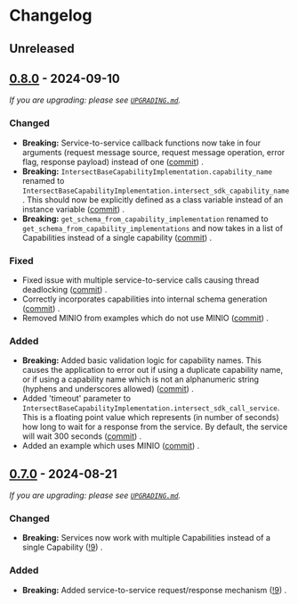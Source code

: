 # Changelog

## Unreleased

## [0.8.0] - 2024-09-10

_If you are upgrading: please see [`UPGRADING.md`](UPGRADING.md)._

### Changed

- **Breaking:** Service-to-service callback functions now take in four arguments (request message source, request message operation, error flag, response payload) instead of one ([commit](https://github.com/INTERSECT-SDK/python-sdk/commit/51ba9a8e0eb8c314014655bb0c989f5f98db715d)) .
- **Breaking:** `IntersectBaseCapabilityImplementation.capability_name` renamed to `IntersectBaseCapabilityImplementation.intersect_sdk_capability_name`. This should now be explicitly defined as a class variable instead of an instance variable ([commit](https://github.com/INTERSECT-SDK/python-sdk/commit/1753a2cce1344a101c7cc41f91c6ed3467b1be52)) .
- **Breaking:** `get_schema_from_capability_implementation` renamed to `get_schema_from_capability_implementations` and now takes in a list of Capabilities instead of a single capability ([commit](https://github.com/INTERSECT-SDK/python-sdk/commit/1753a2cce1344a101c7cc41f91c6ed3467b1be52)) .

### Fixed

- Fixed issue with multiple service-to-service calls causing thread deadlocking ([commit](https://github.com/INTERSECT-SDK/python-sdk/commit/51ba9a8e0eb8c314014655bb0c989f5f98db715d)) .
- Correctly incorporates capabilities into internal schema generation ([commit](https://github.com/INTERSECT-SDK/python-sdk/commit/1753a2cce1344a101c7cc41f91c6ed3467b1be52)) .
- Removed MINIO from examples which do not use MINIO ([commit](https://github.com/INTERSECT-SDK/python-sdk/commit/1753a2cce1344a101c7cc41f91c6ed3467b1be52)) .

### Added

- **Breaking:** Added basic validation logic for capability names. This causes the application to error out if using a duplicate capability name, or if using a capability name which is not an alphanumeric string (hyphens and underscores allowed) ([commit](https://github.com/INTERSECT-SDK/python-sdk/commit/1753a2cce1344a101c7cc41f91c6ed3467b1be52)) .
- Added 'timeout' parameter to `IntersectBaseCapabilityImplementation.intersect_sdk_call_service`. This is a floating point value which represents (in number of seconds) how long to wait for a response from the service. By default, the service will wait 300 seconds ([commit](https://github.com/INTERSECT-SDK/python-sdk/commit/51ba9a8e0eb8c314014655bb0c989f5f98db715d)) .
- Added an example which uses MINIO ([commit](https://github.com/INTERSECT-SDK/python-sdk/commit/1753a2cce1344a101c7cc41f91c6ed3467b1be52)) .

## [0.7.0] - 2024-08-21

_If you are upgrading: please see [`UPGRADING.md`](UPGRADING.md)._

### Changed

- **Breaking:** Services now work with multiple Capabilities instead of a single Capability ([!9](https://github.com/INTERSECT-SDK/python-sdk/pull/9)) .

### Added

- **Breaking:** Added service-to-service request/response mechanism ([!9](https://github.com/INTERSECT-SDK/python-sdk/pull/9)) .

[0.8.0]: https://github.com/Level/level/releases/tag/0.8.0
[0.7.0]: https://github.com/Level/level/releases/tag/0.7.0
